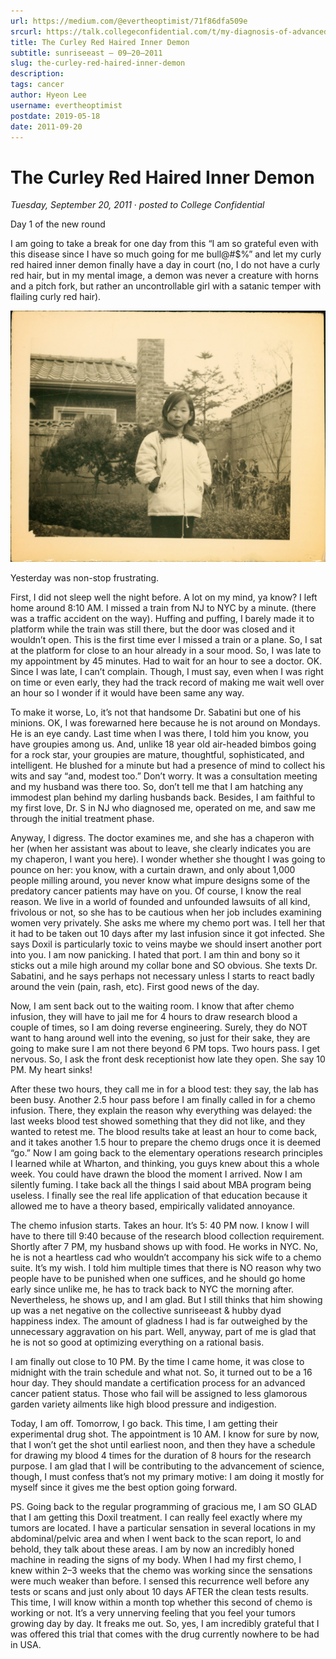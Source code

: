 ```yaml
---
url: https://medium.com/@evertheoptimist/71f86dfa509e
srcurl: https://talk.collegeconfidential.com/t/my-diagnosis-of-advanced-cancer-how-to-help-my-kids/1013554/871
title: The Curley Red Haired Inner Demon
subtitle: sunriseeast — 09–20–2011
slug: the-curley-red-haired-inner-demon
description: 
tags: cancer
author: Hyeon Lee
username: evertheoptimist
postdate: 2019-05-18
date: 2011-09-20
---
```


# The Curley Red Haired Inner Demon

*Tuesday, September 20, 2011*
&middot;
*posted to College Confidential*

Day 1 of the new round

I am going to take a break for one day from this “I am so grateful even with this disease since I have so much going for me bull@#$%” and let my curly red haired inner demon finally have a day in court (no, I do not have a curly red hair, but in my mental image, a demon was never a creature with horns and a pitch fork, but rather an uncontrollable girl with a satanic temper with flailing curly red hair).

![](./assets/1*HCHrtngIUnheXvOTEb_l2w.png)

Yesterday was non-stop frustrating.

First, I did not sleep well the night before. A lot on my mind, ya know? I left home around 8:10 AM. I missed a train from NJ to NYC by a minute. (there was a traffic accident on the way). Huffing and puffing, I barely made it to platform while the train was still there, but the door was closed and it wouldn’t open. This is the first time ever I missed a train or a plane. So, I sat at the platform for close to an hour already in a sour mood. So, I was late to my appointment by 45 minutes. Had to wait for an hour to see a doctor. OK. Since I was late, I can’t complain. Though, I must say, even when I was right on time or even early, they had the track record of making me wait well over an hour so I wonder if it would have been same any way.

To make it worse, Lo, it’s not that handsome Dr. Sabatini but one of his minions. OK, I was forewarned here because he is not around on Mondays. He is an eye candy. Last time when I was there, I told him you know, you have groupies among us. And, unlike 18 year old air-headed bimbos going for a rock star, your groupies are mature, thoughtful, sophisticated, and intelligent. He blushed for a minute but had a presence of mind to collect his wits and say “and, modest too.” Don’t worry. It was a consultation meeting and my husband was there too. So, don’t tell me that I am hatching any immodest plan behind my darling husbands back. Besides, I am faithful to my first love, Dr. S in NJ who diagnosed me, operated on me, and saw me through the initial treatment phase.

Anyway, I digress. The doctor examines me, and she has a chaperon with her (when her assistant was about to leave, she clearly indicates you are my chaperon, I want you here). I wonder whether she thought I was going to pounce on her: you know, with a curtain drawn, and only about 1,000 people milling around, you never know what impure designs some of the predatory cancer patients may have on you. Of course, I know the real reason. We live in a world of founded and unfounded lawsuits of all kind, frivolous or not, so she has to be cautious when her job includes examining women very privately. She asks me where my chemo port was. I tell her that it had to be taken out 10 days after my last infusion since it got infected. She says Doxil is particularly toxic to veins maybe we should insert another port into you. I am now panicking. I hated that port. I am thin and bony so it sticks out a mile high around my collar bone and SO obvious. She texts Dr. Sabatini, and he says perhaps not necessary unless I starts to react badly around the vein (pain, rash, etc). First good news of the day.

Now, I am sent back out to the waiting room. I know that after chemo infusion, they will have to jail me for 4 hours to draw research blood a couple of times, so I am doing reverse engineering. Surely, they do NOT want to hang around well into the evening, so just for their sake, they are going to make sure I am not there beyond 6 PM tops. Two hours pass. I get nervous. So, I ask the front desk receptionist how late they open. She say 10 PM. My heart sinks!

After these two hours, they call me in for a blood test: they say, the lab has been busy. Another 2.5 hour pass before I am finally called in for a chemo infusion. There, they explain the reason why everything was delayed: the last weeks blood test showed something that they did not like, and they wanted to retest me. The blood results take at least an hour to come back, and it takes another 1.5 hour to prepare the chemo drugs once it is deemed “go.” Now I am going back to the elementary operations research principles I learned while at Wharton, and thinking, you guys knew about this a whole week. You could have drawn the blood the moment I arrived. Now I am silently fuming. I take back all the things I said about MBA program being useless. I finally see the real life application of that education because it allowed me to have a theory based, empirically validated annoyance.

The chemo infusion starts. Takes an hour. It’s 5: 40 PM now. I know I will have to there till 9:40 because of the research blood collection requirement. Shortly after 7 PM, my husband shows up with food. He works in NYC. No, he is not a heartless cad who wouldn’t accompany his sick wife to a chemo suite. It’s my wish. I told him multiple times that there is NO reason why two people have to be punished when one suffices, and he should go home early since unlike me, he has to track back to NYC the morning after. Nevertheless, he shows up, and I am glad. But I still thinks that him showing up was a net negative on the collective sunriseeast & hubby dyad happiness index. The amount of gladness I had is far outweighed by the unnecessary aggravation on his part. Well, anyway, part of me is glad that he is not so good at optimizing everything on a rational basis.

I am finally out close to 10 PM. By the time I came home, it was close to midnight with the train schedule and what not. So, it turned out to be a 16 hour day. They should mandate a certification process for an advanced cancer patient status. Those who fail will be assigned to less glamorous garden variety ailments like high blood pressure and indigestion.

Today, I am off. Tomorrow, I go back. This time, I am getting their experimental drug shot. The appointment is 10 AM. I know for sure by now, that I won’t get the shot until earliest noon, and then they have a schedule for drawing my blood 4 times for the duration of 8 hours for the research purpose. I am glad that I will be contributing to the advancement of science, though, I must confess that’s not my primary motive: I am doing it mostly for myself since it gives me the best option going forward.

PS. Going back to the regular programming of gracious me, I am SO GLAD that I am getting this Doxil treatment. I can really feel exactly where my tumors are located. I have a particular sensation in several locations in my abdominal/pelvic area and when I went back to the scan report, lo and behold, they talk about these areas. I am by now an incredibly honed machine in reading the signs of my body. When I had my first chemo, I knew within 2–3 weeks that the chemo was working since the sensations were much weaker than before. I sensed this recurrence well before any tests or scans and just only about 10 days AFTER the clean tests results. This time, I will know within a month top whether this second of chemo is working or not. It’s a very unnerving feeling that you feel your tumors growing day by day. It freaks me out. So, yes, I am incredibly grateful that I was offered this trial that comes with the drug currently nowhere to be had in USA.
